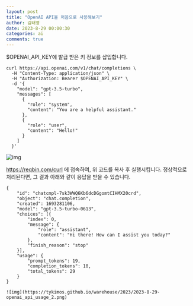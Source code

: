 ```yaml
---
layout: post
title: "OpenAI API을 처음으로 사용해보기"
author: 김태영
date: 2023-8-29 00:00:30
categories: ai
comments: true
---
```


$OPENAI_API_KEY에 발급 받은 키 정보를 삽입합니다.

```
curl https://api.openai.com/v1/chat/completions \
  -H "Content-Type: application/json" \
  -H "Authorization: Bearer $OPENAI_API_KEY" \
  -d '{
    "model": "gpt-3.5-turbo",
    "messages": [
      {
        "role": "system",
        "content": "You are a helpful assistant."
      },
      {
        "role": "user",
        "content": "Hello!"
      }
    ]
  }'
```

![img](https://tykimos.github.io/warehouse/2023/2023-8-29-openai_api_usage_1.png)

https://reqbin.com/curl 에 접속하여, 위 코드를 복사 후 실행시킵니다. 정상적으로 처리된다면, 그 결과 아래와 같이 응답을 받을 수 있습니다. 

```
{
    "id": "chatcmpl-7sk3WWQ6Kb6dcDGgomtCIHMX20crd",
    "object": "chat.completion",
    "created": 1693281106,
    "model": "gpt-3.5-turbo-0613",
    "choices": [{
        "index": 0,
        "message": {
            "role": "assistant",
            "content": "Hi there! How can I assist you today?"
        },
        "finish_reason": "stop"
    }],
    "usage": {
        "prompt_tokens": 19,
        "completion_tokens": 10,
        "total_tokens": 29
    }
}

![img](https://tykimos.github.io/warehouse/2023/2023-8-29-openai_api_usage_2.png)
```
